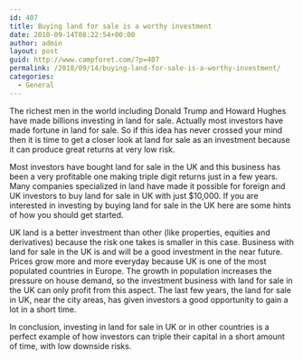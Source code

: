 ```yaml
---
id: 407
title: Buying land for sale is a worthy investment
date: 2010-09-14T08:22:54+00:00
author: admin
layout: post
guid: http://www.campforet.com/?p=407
permalink: /2010/09/14/buying-land-for-sale-is-a-worthy-investment/
categories:
  - General
---
```

The richest men in the world including Donald Trump and Howard Hughes have made billions investing in land for sale. Actually most investors have made fortune in land for sale. So if this idea has never crossed your mind then it is time to get a closer look at land for sale as an investment because it can produce great returns at very low risk.

Most investors have bought land for sale in the UK and this business has been a very profitable one making triple digit returns just in a few years. Many companies specialized in land have made it possible for foreign and UK investors to buy land for sale in UK with just $10,000. If you are interested in investing by buying land for sale in the UK here are some hints of how you should get started.

UK land is a better investment than other (like properties, equities and derivatives) because the risk one takes is smaller in this case. Business with land for sale in the UK is and will be a good investment in the near future. Prices grow more and more everyday because UK is one of the most populated countries in Europe. The growth in population increases the pressure on house demand, so the investment business with land for sale in the UK can only profit from this aspect. The last few years, the land for sale in UK, near the city areas, has given investors a good opportunity to gain a lot in a short time.

In conclusion, investing in land for sale in UK or in other countries is a perfect example of how investors can triple their capital in a short amount of time, with low downside risks.